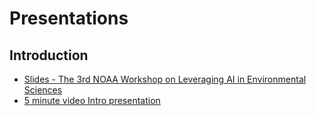 # Presentations

## Introduction
* [Slides - The 3rd NOAA Workshop on Leveraging AI in Environmental Sciences](https://docs.google.com/presentation/d/1PMgJrYxrqMtuJYR-xiAdFsjSSQt90_XOcYZ5pRXP4sk/edit#slide=id.p)
* [5 minute video Intro presentation](https://drive.google.com/file/d/1BI0qeIOw7TK262lNJzK_m3XIJd-RSvQn/view?usp=sharing)